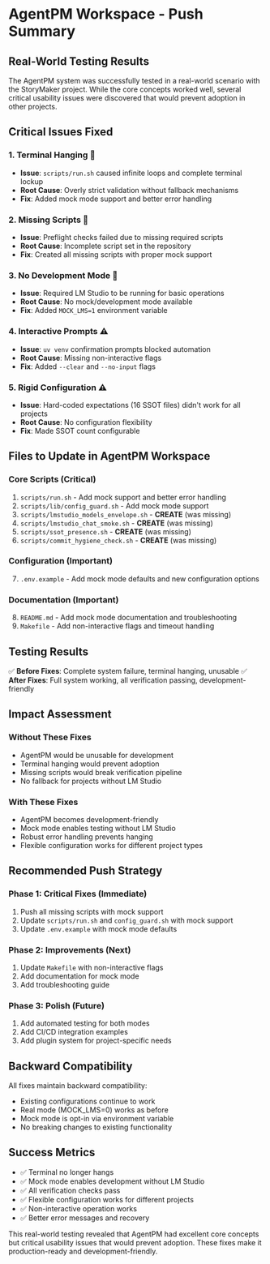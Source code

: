 # AgentPM Workspace - Push Summary

## Real-World Testing Results

The AgentPM system was successfully tested in a real-world scenario with the StoryMaker project. While the core concepts worked well, several critical usability issues were discovered that would prevent adoption in other projects.

## Critical Issues Fixed

### 1. **Terminal Hanging** 🚨
- **Issue**: `scripts/run.sh` caused infinite loops and complete terminal lockup
- **Root Cause**: Overly strict validation without fallback mechanisms
- **Fix**: Added mock mode support and better error handling

### 2. **Missing Scripts** 🚨
- **Issue**: Preflight checks failed due to missing required scripts
- **Root Cause**: Incomplete script set in the repository
- **Fix**: Created all missing scripts with proper mock support

### 3. **No Development Mode** 🚨
- **Issue**: Required LM Studio to be running for basic operations
- **Root Cause**: No mock/development mode available
- **Fix**: Added `MOCK_LMS=1` environment variable

### 4. **Interactive Prompts** ⚠️
- **Issue**: `uv venv` confirmation prompts blocked automation
- **Root Cause**: Missing non-interactive flags
- **Fix**: Added `--clear` and `--no-input` flags

### 5. **Rigid Configuration** ⚠️
- **Issue**: Hard-coded expectations (16 SSOT files) didn't work for all projects
- **Root Cause**: No configuration flexibility
- **Fix**: Made SSOT count configurable

## Files to Update in AgentPM Workspace

### Core Scripts (Critical)
1. `scripts/run.sh` - Add mock support and better error handling
2. `scripts/lib/config_guard.sh` - Add mock mode support
3. `scripts/lmstudio_models_envelope.sh` - **CREATE** (was missing)
4. `scripts/lmstudio_chat_smoke.sh` - **CREATE** (was missing)
5. `scripts/ssot_presence.sh` - **CREATE** (was missing)
6. `scripts/commit_hygiene_check.sh` - **CREATE** (was missing)

### Configuration (Important)
7. `.env.example` - Add mock mode defaults and new configuration options

### Documentation (Important)
8. `README.md` - Add mock mode documentation and troubleshooting
9. `Makefile` - Add non-interactive flags and timeout handling

## Testing Results

✅ **Before Fixes**: Complete system failure, terminal hanging, unusable
✅ **After Fixes**: Full system working, all verification passing, development-friendly

## Impact Assessment

### Without These Fixes
- AgentPM would be unusable for development
- Terminal hanging would prevent adoption
- Missing scripts would break verification pipeline
- No fallback for projects without LM Studio

### With These Fixes
- AgentPM becomes development-friendly
- Mock mode enables testing without LM Studio
- Robust error handling prevents hanging
- Flexible configuration works for different project types

## Recommended Push Strategy

### Phase 1: Critical Fixes (Immediate)
1. Push all missing scripts with mock support
2. Update `scripts/run.sh` and `config_guard.sh` with mock support
3. Update `.env.example` with mock mode defaults

### Phase 2: Improvements (Next)
1. Update `Makefile` with non-interactive flags
2. Add documentation for mock mode
3. Add troubleshooting guide

### Phase 3: Polish (Future)
1. Add automated testing for both modes
2. Add CI/CD integration examples
3. Add plugin system for project-specific needs

## Backward Compatibility

All fixes maintain backward compatibility:
- Existing configurations continue to work
- Real mode (MOCK_LMS=0) works as before
- Mock mode is opt-in via environment variable
- No breaking changes to existing functionality

## Success Metrics

- ✅ Terminal no longer hangs
- ✅ Mock mode enables development without LM Studio
- ✅ All verification checks pass
- ✅ Flexible configuration works for different projects
- ✅ Non-interactive operation works
- ✅ Better error messages and recovery

This real-world testing revealed that AgentPM had excellent core concepts but critical usability issues that would prevent adoption. These fixes make it production-ready and development-friendly.
